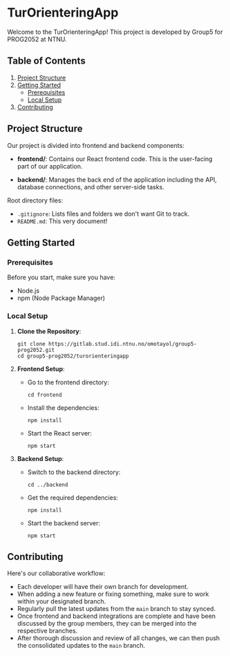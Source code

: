 # TurOrienteringApp

Welcome to the TurOrienteringApp! This project is developed by Group5 for PROG2052 at NTNU.

## Table of Contents

1. [Project Structure](#project-structure)
2. [Getting Started](#getting-started)
    - [Prerequisites](#prerequisites)
    - [Local Setup](#local-setup)
3. [Contributing](#contributing)


## Project Structure

Our project is divided into frontend and backend components:

- **frontend/**: Contains our React frontend code. This is the user-facing part of our application.
  
- **backend/**: Manages the back end of the application including the API, database connections, and other server-side tasks.

Root directory files:
- `.gitignore`: Lists files and folders we don't want Git to track.
- `README.md`: This very document!

## Getting Started

### Prerequisites

Before you start, make sure you have:
- Node.js
- npm (Node Package Manager)

### Local Setup

1. **Clone the Repository**:
    ```
    git clone https://gitlab.stud.idi.ntnu.no/omotayol/group5-prog2052.git
    cd group5-prog2052/turorienteringapp
    ```

2. **Frontend Setup**:
    - Go to the frontend directory:
      ```
      cd frontend
      ```
    - Install the dependencies:
      ```
      npm install
      ```
    - Start the React server:
      ```
      npm start
      ```

3. **Backend Setup**:
    - Switch to the backend directory:
      ```
      cd ../backend
      ```
    - Get the required dependencies:
      ```
      npm install
      ```
    - Start the backend server:
      ```
      npm start
      ```

## Contributing

Here's our collaborative workflow:

- Each developer will have their own branch for development.
- When adding a new feature or fixing something, make sure to work within your designated branch.
- Regularly pull the latest updates from the `main` branch to stay synced.
- Once frontend and backend integrations are complete and have been discussed by the group members, they can be merged into the respective branches.
- After thorough discussion and review of all changes, we can then push the consolidated updates to the `main` branch. 
